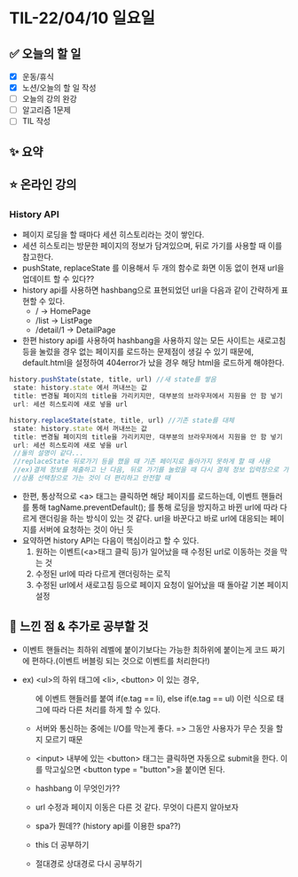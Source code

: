 # TIL-22/04/10 일요일

## :white_check_mark: 오늘의 할 일

- [x] 운동/휴식
- [x] 노션/오늘의 할 일 작성
- [ ] 오늘의 강의 완강
- [ ] 알고리즘 1문제
- [ ] TIL 작성

## :sparkles: 요약

## :star: 온라인 강의

### History API

- 페이지 로딩을 할 때마다 세션 히스토리라는 것이 쌓인다.
- 세션 히스토리는 방문한 페이지의 정보가 담겨있으며, 뒤로 가기를 사용할 때 이를 참고한다.
- pushState, replaceState 를 이용해서 두 개의 함수로 화면 이동 없이 현재 url을 업데이트 할 수 있다??
- history api를 사용하면 hashbang으로 표현되었던 url을 다음과 같이 간략하게 표현할 수 있다.
  - / -> HomePage
  - /list -> ListPage
  - /detail/1 -> DetailPage
- 한편 history api를 사용하여 hashbang을 사용하지 않는 모든 사이트는 새로고침 등을 눌렀을 경우 없는 페이지를 로드하는 문제점이 생길 수 있기 때문에, default.html을 설정하여 404error가 났을 경우 해당 html을 로드하게 해야한다.
  
```javascript
history.pushState(state, title, url) //새 state를 쌓음
 state: history.state 에서 꺼내쓰는 값 
 title: 변경될 페이지의 title을 가리키지만, 대부분의 브라우저에서 지원을 안 함 넣기
 url: 세션 히스토리에 새로 넣을 url

history.replaceState(state, title, url) //기존 state를 대체
 state: history.state 에서 꺼내쓰는 값 
 title: 변경될 페이지의 title을 가리키지만, 대부분의 브라우저에서 지원을 안 함 넣기
 url: 세션 히스토리에 새로 넣을 url
 //둘의 설명이 같다...
 //replaceState 뒤로가기 등을 했을 때 기존 페이지로 돌아가지 못하게 할 때 사용 
 //ex)결제 정보를 제출하고 난 다음, 뒤로 가기를 눌렀을 때 다시 결제 정보 입력창으로 가는 것보다
 //상품 선택창으로 가는 것이 더 편리하고 안전할 때 
```

- 한편, 통상적으로 \<a> 태그는 클릭하면 해당 페이지를 로드하는데, 이벤트 핸들러를 통해 tagName.preventDefault(); 를 통해 로딩을 방지하고 바뀐 url에 따라 다르게 랜더링을 하는 방식이 있는 것 같다. url을 바꾼다고 바로 url에 대응되는 페이지를 서버에 요청하는 것이 아닌 듯
- 요약하면 history API는 다음이 핵심이라고 할 수 있다.
  1. 원하는 이벤트(\<a>태그 클릭 등)가 일어났을 때 수정된 url로 이동하는 것을 막는 것
  2. 수정된 url에 따라 다르게 랜더링하는 로직
  3. 수정된 url에서 새로고침 등으로 페이지 요청이 일어났을 때 돌아갈 기본 페이지 설정

## :star2: 느낀 점 & 추가로 공부할 것

- 이벤트 핸들러는 최하위 레벨에 붙이기보다는 가능한 최하위에 붙이는게 코드 짜기에 편하다.(이벤트 버블링 되는 것으로 이벤트를 처리한다!)
- ex) \<ul>의 하위 태그에 \<li>, \<button> 이 있는 경우, <ul>에 이벤트 핸들러를 붙여 if(e.tag == li), else if(e.tag == ul) 이런 식으로 태그에 따라 다른 처리를 하게 할 수 있다.
- 서버와 통신하는 중에는 I/O를 막는게 좋다. => 그동안 사용자가 무슨 짓을 할지 모르기 때문
- \<input> 내부에 있는 \<button> 태그는 클릭하면 자동으로 submit을 한다. 이를 막고싶으면 \<button type = "button">을 붙이면 된다.

- hashbang 이 무엇인가??
- url 수정과 페이지 이동은 다른 것 같다. 무엇이 다른지 알아보자
- spa가 뭔데?? (history api를 이용한 spa??)
- this 더 공부하기
- 절대경로 상대경로 다시 공부하기
